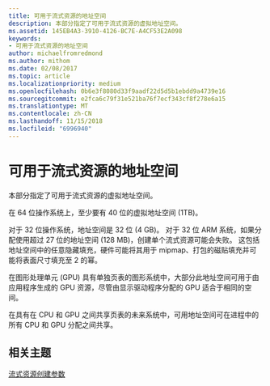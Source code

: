 ```yaml
---
title: 可用于流式资源的地址空间
description: 本部分指定了可用于流式资源的虚拟地址空间。
ms.assetid: 145EB4A3-3910-4126-BC7E-A4CF53E2A098
keywords:
- 可用于流式资源的地址空间
author: michaelfromredmond
ms.author: mithom
ms.date: 02/08/2017
ms.topic: article
ms.localizationpriority: medium
ms.openlocfilehash: 0b6e3f8080d33f9aadf22d5d5b1ebdd9a4739e16
ms.sourcegitcommit: e2fca6c79f31e521ba76f7ecf343cf8f278e6a15
ms.translationtype: MT
ms.contentlocale: zh-CN
ms.lasthandoff: 11/15/2018
ms.locfileid: "6996940"
---
```

# <a name="address-space-available-for-streaming-resources"></a>可用于流式资源的地址空间


本部分指定了可用于流式资源的虚拟地址空间。

在 64 位操作系统上，至少要有 40 位的虚拟地址空间 (1TB)。

对于 32 位操作系统，地址空间是 32 位 (4 GB)。 对于 32 位 ARM 系统，如果分配使用超过 27 位的地址空间 (128 MB)，创建单个流式资源可能会失败。 这包括地址空间中的任意隐藏填充，硬件可能将其用于 mipmap、打包的磁贴填充并可能将表面尺寸填充至 2 的幂。

在图形处理单元 (GPU) 具有单独页表的图形系统中，大部分此地址空间可用于由应用程序生成的 GPU 资源，尽管由显示驱动程序分配的 GPU 适合于相同的空间。

在具有在 CPU 和 GPU 之间共享页表的未来系统中，可用地址空间可在进程中的所有 CPU 和 GPU 分配之间共享。

## <a name="span-idrelated-topicsspanrelated-topics"></a><span id="related-topics"></span>相关主题


[流式资源创建参数](streaming-resource-creation-parameters.md)

 

 




